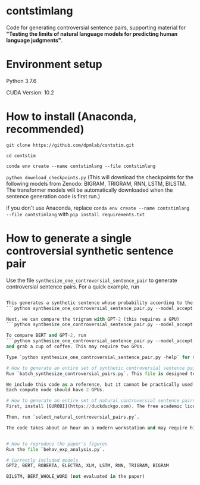 # contstimlang
Code for generating controversial sentence pairs, supporting material for **"Testing the limits of natural language models for predicting human language judgments"**.

# Environment setup

Python 3.7.6

CUDA Version: 10.2

# How to install (Anaconda, recommended)

```git clone https://github.com/dpmlab/contstim.git```

```cd contstim```

```conda env create --name contstimlang --file contstimlang```

```python download_checkpoints.py```
(This will download the checkpoints for the following models from Zenodo: BIGRAM, TRIGRAM, RNN, LSTM, BILSTM. The transformer models will be automatically downloaded when the sentence generation code is first run.)

if you don't use Anaconda, replace `conda env create --name contstimlang --file contstimlang` with ```pip install requirements.txt```

# How to generate a single controversial synthetic sentence pair
Use the file `synthesize_one_controversial_sentence_pair` to generate controversial sentence pairs. For a quick example, run
```python synthesize_one_controversial_sentence_pair.py --model_accept bigram --model_reject trigram --initial_sentence "Life’s preference for symmetry is like a new law of nature"'''

This generates a synthetic sentence whose probability according to the 3-gram is lower than the probability of the natural sentence, but is as likely accordsing to the 2-gram. To invert model roles, run:
```python synthesize_one_controversial_sentence_pair.py --model_accept trigram --model_reject bigram --initial_sentence "Life’s preference for symmetry is like a new law of nature"```

Next, we can compare the trigram with GPT-2 (this requires a GPU)
```python synthesize_one_controversial_sentence_pair.py --model_accept trigram --model_reject gpt2 --initial_sentence "Life’s preference for symmetry is like a new law of nature"```

To compare BERT and GPT-2, run 
```python synthesize_one_controversial_sentence_pair.py --model_accept bert --model_reject gpt2 --initial_sentence "Life’s preference for symmetry is like a new law of nature"```
and grab a cup of coffee. This may require two GPUs.

Type `python synthesize_one_controversial_sentence_pair.py -help` for more info. Note that the bi-directional models are slow to run due to the need to average probabilities across 

# How to generate an entire set of synthetic controversial sentence pairs
Run `batch_synthesize_controversial_pairs.py`. This file is designed to be run in parallel by multiple nodes/workers.

We include this code as a reference, but it cannot be practically used without an HPC environment since the generation of each sentence pair can take a few minutes.
Each compute node should have 2 GPUs.

# How to generate an entire set of natural controversial sentence pairs
First, install [GUROBI](https://duckduckgo.com). The free academic license is sufficient.

Then, run `select_natural_controversial_pairs.py`.

The code takes about an hour on a modern workstation and may require high RAM (tested on a 128GB machine).


# How to reproduce the paper's figures
Run the file `behav_exp_analysis.py`.

# Currently included models
GPT2, BERT, ROBERTA, ELECTRA, XLM, LSTM, RNN, TRIGRAM, BIGRAM

BILSTM, BERT_WHOLE_WORD (not evaluated in the paper)
